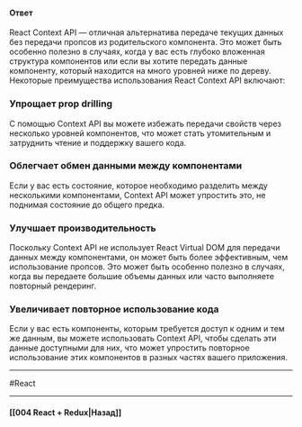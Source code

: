 #### Ответ

React Context API — отличная альтернатива передаче текущих данных без передачи пропсов из родительского компонента. Это может быть особенно полезно в случаях, когда у вас есть глубоко вложенная структура компонентов или если вы хотите передать данные компоненту, который находится на много уровней ниже по дереву. Некоторые преимущества использования React Context API включают:

### Упрощает prop drilling

С помощью Context API вы можете избежать передачи свойств через несколько уровней компонентов, что может стать утомительным и затруднить чтение и поддержку вашего кода.

### Облегчает обмен данными между компонентами

Если у вас есть состояние, которое необходимо разделить между несколькими компонентами, Context API может упростить это, не поднимая состояние до общего предка.

### Улучшает производительность

Поскольку Context API не использует React Virtual DOM для передачи данных между компонентами, он может быть более эффективным, чем использование пропсов. Это может быть особенно полезно в случаях, когда вы передаете большие объемы данных или часто выполняете повторный рендеринг.

### Увеличивает повторное использование кода

Если у вас есть компоненты, которым требуется доступ к одним и тем же данным, вы можете использовать Context API, чтобы сделать эти данные доступными для них, что может упростить повторное использование этих компонентов в разных частях вашего приложения.


____
#React

____

#### [[004 React + Redux|Назад]]